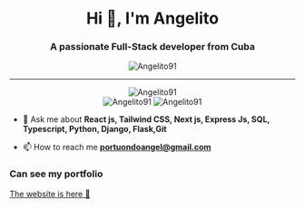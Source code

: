 <h1 align="center">Hi 👋, I'm Angelito</h1>
<h3 align="center">A passionate Full-Stack developer from Cuba</h3>

<p align="center"> <img src="https://komarev.com/ghpvc/?username=Angelito91&label=Profile%20views&color=0e75b6&style=flat" alt="Angelito91" /> </p>

*************
<div align="center"> 
  <img  src="https://github-profile-summary-cards.vercel.app/api/cards/profile-details?username=Angelito91&theme=github" alt="Angelito91" />
  <div align="center">
  <img src="https://github-profile-summary-cards.vercel.app/api/cards/stats?username=Angelito91&theme=github" alt="Angelito91"/>
  <img src="https://github-profile-summary-cards.vercel.app/api/cards/repos-per-language?username=Angelito91&theme=github"  alt="Angelito91"/>
  </div>
</div>

- 💬 Ask me about **React js, Tailwind CSS, Next js, Express Js, SQL, Typescript, Python, Django, Flask,Git**

- 📫 How to reach me **portuondoangel@gmail.com**

<h3>Can see my portfolio</h3>
<a align="center" href="https://angelito91.github.io/portfolio/">
The website is here 💼</a> 
